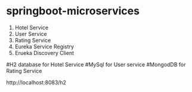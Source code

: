 # springboot-microservices
1. Hotel Service
2. User Service
3. Rating Service
4. Eureka Service Registry
5. Erueka Discovery Client

#H2 database for Hotel Service
#MySql for User service
#MongodDB for Rating Service 


http://localhost:8083/h2

